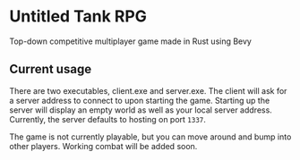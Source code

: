 # Untitled Tank RPG
Top-down competitive multiplayer game made in Rust using Bevy

## Current usage
There are two executables, client.exe and server.exe. 
The client will ask for a server address to connect to upon starting the game.
Starting up the server will display an empty world as well as your local server address. 
Currently, the server defaults to hosting on port `1337`.

The game is not currently playable, but you can move around and bump into other players.
Working combat will be added soon.